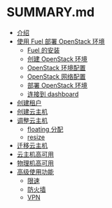 # SUMMARY.md

* [介绍]()
* [使用 Fuel 部署 OpenStack 环境]()
   * [Fuel 的安装]()
   * [创建 OpenStack 环境]()
   * [OpenStack 环境配置]()
   * [OpenStack 网络配置]()
   * [部署 OpenStack 环境]()
   * [连接到 dashboard]()
* [创建租户]()
* [创建云主机]()
* [调整云主机]()
   * [floating 分配]()
   * [resize]()
* [迁移云主机]()
* [云主机高可用]()
* [物理机高可用]()
* [高级使用功能]()
   * [限速]()
   * [防火墙]()
   * [VPN]()
